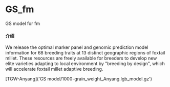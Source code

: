 # GS_fm
GS model for fm


#### 介绍
We release the optimal marker panel and genomic prediction model information for 68 breeding traits at 13 distinct geographic regions of foxtail millet. These resources are freely available for breeders to develop new elite varieties adapting to local environment by "breeding by design", which will accelerate foxtail millet adaptive breeding.


[TGW-Anyang]('GS model/1000-grain_weight_Anyang.lgb_model.gz')

